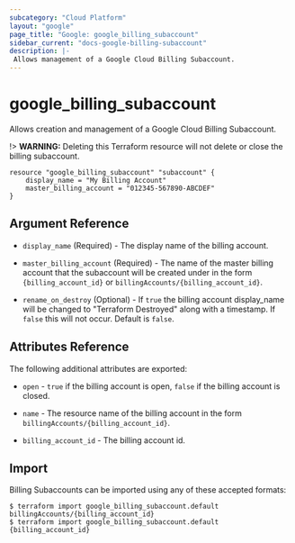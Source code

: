 ```yaml
---
subcategory: "Cloud Platform"
layout: "google"
page_title: "Google: google_billing_subaccount"
sidebar_current: "docs-google-billing-subaccount"
description: |-
 Allows management of a Google Cloud Billing Subaccount.
---
```


# google\_billing\_subaccount

Allows creation and management of a Google Cloud Billing Subaccount.

!> **WARNING:** Deleting this Terraform resource will not delete or close the billing subaccount.

```hcl
resource "google_billing_subaccount" "subaccount" {
    display_name = "My Billing Account"
    master_billing_account = "012345-567890-ABCDEF"
}
```

## Argument Reference

* `display_name` (Required) - The display name of the billing account.

* `master_billing_account` (Required) - The name of the master billing account that the subaccount
  will be created under in the form `{billing_account_id}` or `billingAccounts/{billing_account_id}`.

* `rename_on_destroy` (Optional) - If `true` the billing account display_name will be changed to
  "Terraform Destroyed" along with a timestamp.  If `false` this will not occur.  Default is `false`.

## Attributes Reference

The following additional attributes are exported:

* `open` - `true` if the billing account is open, `false` if the billing account is closed.

* `name` - The resource name of the billing account in the form `billingAccounts/{billing_account_id}`.

* `billing_account_id` - The billing account id.

## Import

Billing Subaccounts can be imported using any of these accepted formats:

```
$ terraform import google_billing_subaccount.default billingAccounts/{billing_account_id}
$ terraform import google_billing_subaccount.default {billing_account_id}
```
